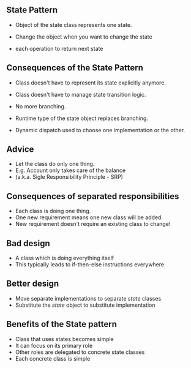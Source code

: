 ## State Pattern
* Object of the state class represents one state.
* Change the object when you want to change the state

* each operation to return next state

## Consequences of the State Pattern
* Class doesn't have to represent its state explicitly anymore.
* Class doesn't have to manage state transition logic.

* No more branching.
* Runtime type of the state object replaces branching.
* Dynamic dispatch used to choose one implementation or the other.

## Advice
* Let the class do only one thing.
* E.g. Account only takes care of the balance
* (a.k.a. Sigle Responsibility Principle - SRP)

## Consequences of separated responsibilities
* Each class is doing one thing.
* One new requirement means one new class will be added.
* New requirement doesn't require an existing class to change!

## Bad design 
* A class which is doing everything itself
* This typically leads to if-then-else instructions everywhere

## Better design
* Move separate implementations to separate *state* classes
* Substitute the *state* object to substitute implementation

## Benefits of the State pattern
* Class that uses states becomes simple
* It can focus on its primary role
* Other roles are delegated to concrete state classes
* Each concrete class is simple